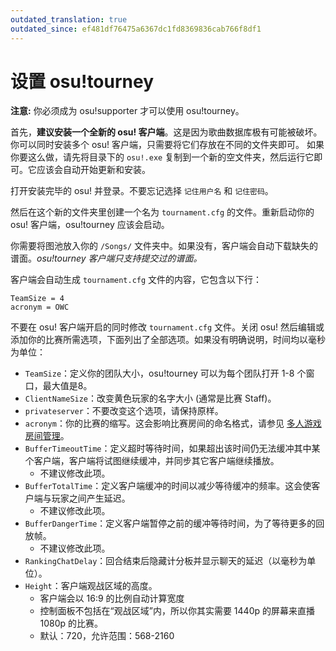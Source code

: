 ```yaml
---
outdated_translation: true
outdated_since: ef481df76475a6367dc1fd8369836cab766f8df1
---
```


<!-- TODO: mention lazer tournament client -->

# 设置 osu!tourney

**注意:** 你必须成为 osu!supporter 才可以使用 osu!tourney。

首先，**建议安装一个全新的 osu! 客户端**。这是因为歌曲数据库极有可能被破坏。你可以同时安装多个 osu! 客户端，只需要将它们存放在不同的文件夹即可。
如果你要这么做，请先将目录下的 `osu!.exe` 复制到一个新的空文件夹，然后运行它即可。它应该会自动开始更新和安装。

打开安装完毕的 osu! 并登录。不要忘记选择 `记住用户名` 和 `记住密码`。

然后在这个新的文件夹里创建一个名为 `tournament.cfg` 的文件。重新启动你的 osu! 客户端，osu!tourney 应该会启动。

你需要将图池放入你的 `/Songs/` 文件夹中。如果没有，客户端会自动下载缺失的谱面。*osu!tourney 客户端只支持提交过的谱面。*

客户端会自动生成 `tournament.cfg` 文件的内容，它包含以下行：

```
TeamSize = 4
acronym = OWC
```

不要在 osu! 客户端开启的同时修改 `tournament.cfg` 文件。关闭 osu! 然后编辑或添加你的比赛所需选项，下面列出了全部选项。如果没有明确说明，时间均以毫秒为单位：

- `TeamSize`：定义你的团队大小，osu!tourney 可以为每个团队打开 1-8 个窗口，最大值是8。
- `ClientNameSize`：改变黄色玩家的名字大小 (通常是比赛 Staff)。
- `privateserver`：不要改变这个选项，请保持原样。
- `acronym`：你的比赛的缩写。这会影响比赛房间的命名格式，请参见 [多人游戏房间管理](/wiki/osu!tourney/Multiplayer_usage)。
- `BufferTimeoutTime`：定义超时等待时间，如果超出该时间仍无法缓冲其中某个客户端，客户端将试图继续缓冲，并同步其它客户端继续播放。
  - 不建议修改此项。
- `BufferTotalTime`：定义客户端缓冲的时间以减少等待缓冲的频率。这会使客户端与玩家之间产生延迟。
  - 不建议修改此项。
- `BufferDangerTime`：定义客户端暂停之前的缓冲等待时间，为了等待更多的回放帧。
  - 不建议修改此项。
- `RankingChatDelay`：回合结束后隐藏计分板并显示聊天的延迟（以毫秒为单位）。
- `Height`：客户端观战区域的高度。
  - 客户端会以 16:9 的比例自动计算宽度
  - 控制面板不包括在“观战区域”内，所以你其实需要 1440p 的屏幕来直播 1080p 的比赛。
  - 默认：720，允许范围：568-2160
